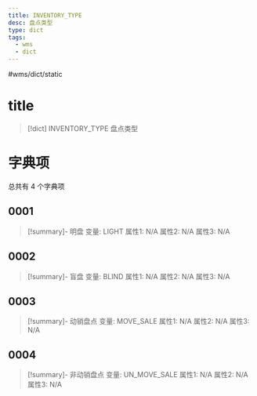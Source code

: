 ```yaml
---
title: INVENTORY_TYPE
desc: 盘点类型
type: dict
tags:
  - wms
  - dict
---
```

#wms/dict/static

# title
>[!dict] INVENTORY_TYPE
> 盘点类型

# 字典项
总共有 4 个字典项
## 0001
>[!summary]- 明盘
>变量: LIGHT
>属性1: N/A
>属性2: N/A
>属性3: N/A

## 0002
>[!summary]- 盲盘
>变量: BLIND
>属性1: N/A
>属性2: N/A
>属性3: N/A

## 0003
>[!summary]- 动销盘点
>变量: MOVE_SALE
>属性1: N/A
>属性2: N/A
>属性3: N/A

## 0004
>[!summary]- 非动销盘点
>变量: UN_MOVE_SALE
>属性1: N/A
>属性2: N/A
>属性3: N/A
